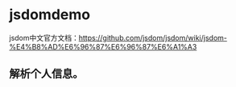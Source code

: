 # jsdomdemo
jsdom中文官方文档：https://github.com/jsdom/jsdom/wiki/jsdom-%E4%B8%AD%E6%96%87%E6%96%87%E6%A1%A3
## 解析个人信息。